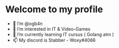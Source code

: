 # Welcome to my profile

- 👋 I’m @ogb4n
- 👀 I’m interested in IT & Video-Games
- 🌱 I’m currently learning IT cursus ( Golang atm ) 
- 📫 My discord is Stabber - Woxy#4066

<!---
ogb4n/ogb4n is a ✨ special ✨ repository because its `README.md` (this file) appears on your GitHub profile.
You can click the Preview link to take a look at your changes.
--->

